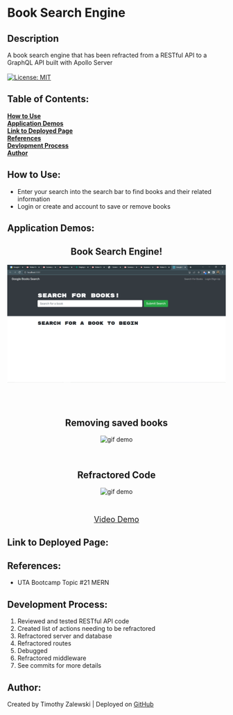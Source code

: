 # Book Search Engine

## Description
A book search engine that has been refracted from a RESTful API to a GraphQL API built with Apollo Server <br /> <br />
[![License: MIT](https://img.shields.io/badge/License-MIT-yellow.svg)](https://opensource.org/licenses/MIT)

 ## Table of Contents:

  **[How to Use](#how-to-use)** <br />
  **[Application Demos](#application-demos)** <br />
  **[Link to Deployed Page](#link-to-deployed-page)** <br />
  **[References](#references)** <br />
  **[Devlopment Process](#development-process)** <br />
  **[Author](#author)** <br />

## How to Use:
* Enter your search into the search bar to find books and their related information <br />
* Login or create and account to save or remove books <br />

## Application Demos:
<h2 align="center">Book Search Engine!</h2>
<p align="center"><img src="./demos/landingPage.png" alt="image demo" width="800" height="auto"/></p> <br /><br />
<h2 align="center">Removing saved books</h2>
<p align="center"><img src="./demos/demo_removeSaved.gif" alt="gif demo" width="800" height="auto"/></p> <br />
<h2 align="center">Refractored Code</h2>
<p align="center"><img src="./demos/demo_refractoredCode.gif" alt="gif demo" width="800" height="auto"/></p> <br />
<p align="center"><font size="4"><a href="https://drive.google.com/file/d/1377GXpEymlauFKofHzWeFhWZrjOm987q/view">Video Demo</a></font></p>

## Link to Deployed Page:


## References:
* UTA Bootcamp Topic #21 MERN

## Development Process:
1. Reviewed and tested RESTful API code <br />
2. Created list of actions needing to be refractored <br />
3. Refractored server and database <br />
4. Refractored routes <br />
5. Debugged <br />
6. Refractored middleware <br />
7. See commits for more details

## Author:
Created by Timothy Zalewski | Deployed on [GitHub](https://github.com/Tim-Zebra)